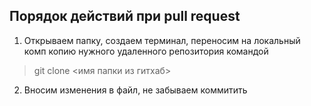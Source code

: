 ## Порядок действий при pull request

1. Открываем папку, создаем терминал, переносим на локальный комп копию нужного удаленного репозитория командой

>git clone <имя папки из гитхаб>

2. Вносим изменения в файл, не забываем коммитить